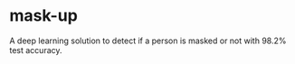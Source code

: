 # mask-up

A deep learning solution to detect if a person is masked or not with 98.2% test accuracy.

